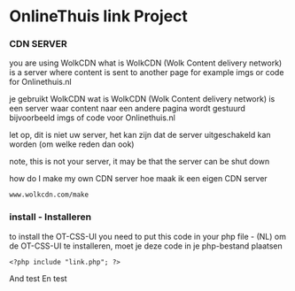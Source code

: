 # OnlineThuis link Project 

### CDN SERVER

you are using WolkCDN what is WolkCDN (Wolk Content delivery network) is a server where content is sent to another page for example imgs or code for Onlinethuis.nl 

je gebruikt WolkCDN wat is WolkCDN (Wolk Content delivery network) is een server waar content naar een andere pagina wordt gestuurd bijvoorbeeld imgs of code voor Onlinethuis.nl

let op, dit is niet uw server, het kan zijn dat de server uitgeschakeld kan worden  (om welke reden dan ook)

note, this is not your server, it may be that the server can be shut down

how do I make my own CDN server
hoe maak ik een eigen CDN server

```
www.wolkcdn.com/make
```

### install - Installeren

to install the OT-CSS-UI you need to put this code in your php file - 
(NL) om de OT-CSS-UI te installeren, moet je deze code in je php-bestand plaatsen

```
<?php include "link.php"; ?>
```

And test
En test

